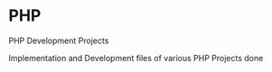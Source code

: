 PHP
===

PHP Development Projects

Implementation and Development files of various PHP Projects done 
